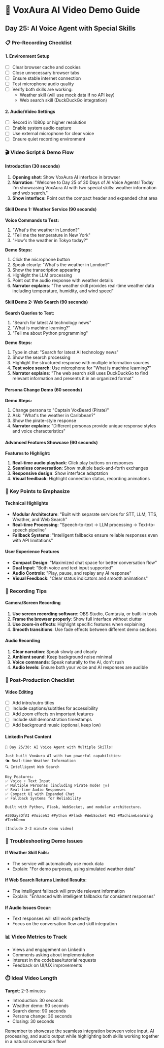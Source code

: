 
# 🎥 VoxAura AI Video Demo Guide
## Day 25: AI Voice Agent with Special Skills

### 📋 Pre-Recording Checklist

#### 1. Environment Setup
- [ ] Clear browser cache and cookies
- [ ] Close unnecessary browser tabs
- [ ] Ensure stable internet connection
- [ ] Test microphone audio quality
- [ ] Verify both skills are working:
  - Weather skill (will use mock data if no API key)
  - Web search skill (DuckDuckGo integration)

#### 2. Audio/Video Settings
- [ ] Record in 1080p or higher resolution
- [ ] Enable system audio capture
- [ ] Use external microphone for clear voice
- [ ] Ensure quiet recording environment

### 🎬 Video Script & Demo Flow

#### Introduction (30 seconds)
1. **Opening shot**: Show VoxAura AI interface in browser
2. **Narration**: "Welcome to Day 25 of 30 Days of AI Voice Agents! Today I'm showcasing VoxAura AI with two special skills: weather information and web search."
3. **Show interface**: Point out the compact header and expanded chat area

#### Skill Demo 1: Weather Service (90 seconds)

**Voice Commands to Test:**
1. "What's the weather in London?"
2. "Tell me the temperature in New York"
3. "How's the weather in Tokyo today?"

**Demo Steps:**
1. Click the microphone button
2. Speak clearly: "What's the weather in London?"
3. Show the transcription appearing
4. Highlight the LLM processing
5. Point out the audio response with weather details
6. **Narrator explains**: "The weather skill provides real-time weather data including temperature, humidity, and wind speed"

#### Skill Demo 2: Web Search (90 seconds)

**Search Queries to Test:**
1. "Search for latest AI technology news"
2. "What is machine learning?"
3. "Tell me about Python programming"

**Demo Steps:**
1. Type in chat: "Search for latest AI technology news"
2. Show the search processing
3. Highlight the structured response with multiple information sources
4. **Test voice search**: Use microphone for "What is machine learning?"
5. **Narrator explains**: "The web search skill uses DuckDuckGo to find relevant information and presents it in an organized format"

#### Persona Change Demo (60 seconds)

**Demo Steps:**
1. Change persona to "Captain VoxBeard (Pirate)"
2. Ask: "What's the weather in Caribbean?"
3. Show the pirate-style response
4. **Narrator explains**: "Different personas provide unique response styles and voice characteristics"

#### Advanced Features Showcase (60 seconds)

**Features to Highlight:**
1. **Real-time audio playback**: Click play buttons on responses
2. **Seamless conversation**: Show multiple back-and-forth exchanges
3. **Responsive design**: Show interface adaptation
4. **Visual feedback**: Highlight connection status, recording animations

### 🎯 Key Points to Emphasize

#### Technical Highlights
- **Modular Architecture**: "Built with separate services for STT, LLM, TTS, Weather, and Web Search"
- **Real-time Processing**: "Speech-to-text → LLM processing → Text-to-speech pipeline"
- **Fallback Systems**: "Intelligent fallbacks ensure reliable responses even with API limitations"

#### User Experience Features
- **Compact Design**: "Maximized chat space for better conversation flow"
- **Dual Input**: "Both voice and text input supported"
- **Audio Controls**: "Play, pause, and replay any AI response"
- **Visual Feedback**: "Clear status indicators and smooth animations"

### 📱 Recording Tips

#### Camera/Screen Recording
1. **Use screen recording software**: OBS Studio, Camtasia, or built-in tools
2. **Frame the browser properly**: Show full interface without clutter
3. **Use zoom-in effects**: Highlight specific features when explaining
4. **Smooth transitions**: Use fade effects between different demo sections

#### Audio Recording
1. **Clear narration**: Speak slowly and clearly
2. **Ambient sound**: Keep background noise minimal
3. **Voice commands**: Speak naturally to the AI, don't rush
4. **Audio levels**: Ensure both your voice and AI responses are audible

### 🚀 Post-Production Checklist

#### Video Editing
- [ ] Add intro/outro titles
- [ ] Include captions/subtitles for accessibility
- [ ] Add zoom effects on important features
- [ ] Include skill demonstration timestamps
- [ ] Add background music (optional, keep low)

#### LinkedIn Post Content
```
🎉 Day 25/30: AI Voice Agent with Multiple Skills! 

Just built VoxAura AI with two powerful capabilities:
🌤️ Real-time Weather Information
🔍 Intelligent Web Search

Key Features:
✅ Voice + Text Input
✅ Multiple Personas (including Pirate mode! 🏴‍☠️)
✅ Real-time Audio Responses
✅ Compact UI with Expanded Chat
✅ Fallback Systems for Reliability

Built with Python, Flask, WebSocket, and modular architecture.

#30DaysOfAI #VoiceAI #Python #Flask #WebSocket #AI #MachineLearning #TechDemo

[Include 2-3 minute demo video]
```

### 🔧 Troubleshooting Demo Issues

#### If Weather Skill Fails:
- The service will automatically use mock data
- Explain: "For demo purposes, using simulated weather data"

#### If Web Search Returns Limited Results:
- The intelligent fallback will provide relevant information
- Explain: "Enhanced with intelligent fallbacks for consistent responses"

#### If Audio Issues Occur:
- Text responses will still work perfectly
- Focus on the conversation flow and skill integration

### 📊 Video Metrics to Track
- Views and engagement on LinkedIn
- Comments asking about implementation
- Interest in the codebase/tutorial requests
- Feedback on UI/UX improvements

### ⏱️ Ideal Video Length
**Target**: 2-3 minutes
- Introduction: 30 seconds
- Weather demo: 90 seconds  
- Search demo: 90 seconds
- Persona change: 30 seconds
- Closing: 30 seconds

Remember to showcase the seamless integration between voice input, AI processing, and audio output while highlighting both skills working together in a natural conversation flow!
